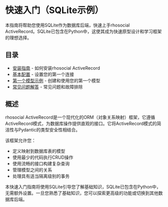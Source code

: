 # 快速入门（SQLite示例）

本指南将帮助您使用SQLite作为数据库后端，快速上手rhosocial ActiveRecord。SQLite已包含在Python中，这使其成为快速原型设计和学习框架的理想选择。

## 目录

- [安装指南](installation.md) - 如何安装rhosocial ActiveRecord
- [基本配置](basic_configuration.md) - 设置您的第一个连接
- [第一个模型示例](first_model_example.md) - 创建和使用您的第一个模型
- [常见问题解答](faq.md) - 常见问题和故障排除

## 概述

rhosocial ActiveRecord是一个现代化的ORM（对象关系映射）框架，它遵循ActiveRecord模式，为数据库操作提供直观的接口。它将ActiveRecord模式的简洁性与Pydantic的类型安全性相结合。

该框架允许您：

- 定义映射到数据库表的模型
- 使用最少的代码执行CRUD操作
- 使用流畅的接口构建复杂查询
- 管理模型之间的关系
- 处理具有适当隔离级别的事务

本快速入门指南将使用SQLite引导您了解基础知识，SQLite已包含在Python中，无需额外设置。一旦您熟悉了基础知识，您可以探索更高级的功能或切换到其他数据库后端。